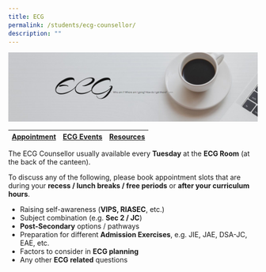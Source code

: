 ```yaml
---
title: ECG
permalink: /students/ecg-counsellor/
description: ""
---
```


![](/images/ECG.jpg)

| [Appointment](https://moeecg.appointeze.com/onlinelink/KathrineYang) 	| [ECG Events](https://www.myskillsfuture.gov.sg/content/student/en/secondary/education-guide/events.html) 	| [Resources](https://staging.dnskg7mp0u9ot.amplifyapp.com/ecg-resources/) 	|
|:---:	|:---:	|:---:	|

The ECG Counsellor usually available every **Tuesday** at the **ECG Room** (at the back of the canteen).

To discuss any of the following, please book appointment slots that are during your **recess / lunch breaks / free periods** or **after your curriculum hours**.

*   Raising self-awareness (**VIPS, RIASEC**, etc.)
*   Subject combination (e.g. **Sec 2 / JC**)
*   **Post-Secondary** options / pathways
*   Preparation for different **Admission Exercises**, e.g. JIE, JAE, DSA-JC, EAE, etc.
*   Factors to consider in **ECG planning**
*   Any other **ECG related** questions